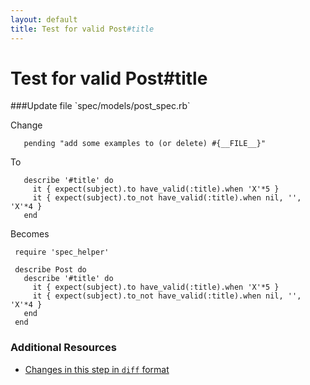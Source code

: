 ```yaml
---
layout: default
title: Test for valid Post#title
---
```


<h1 id="main">Test for valid Post#title</h1>
###Update file `spec/models/post_spec.rb`

Change
```
   pending "add some examples to (or delete) #{__FILE__}"
```


To
```
   describe '#title' do
     it { expect(subject).to have_valid(:title).when 'X'*5 }
     it { expect(subject).to_not have_valid(:title).when nil, '', 'X'*4 }
   end
```


Becomes
```
 require 'spec_helper'
 
 describe Post do
   describe '#title' do
     it { expect(subject).to have_valid(:title).when 'X'*5 }
     it { expect(subject).to_not have_valid(:title).when nil, '', 'X'*4 }
   end
 end

```



### Additional Resources

* [Changes in this step in `diff` format](https://github.com/software-academy/rails_getting_started_bdd/commit/5497d64bbca1a4fa27b5a71a1976f50c297c34f8)


